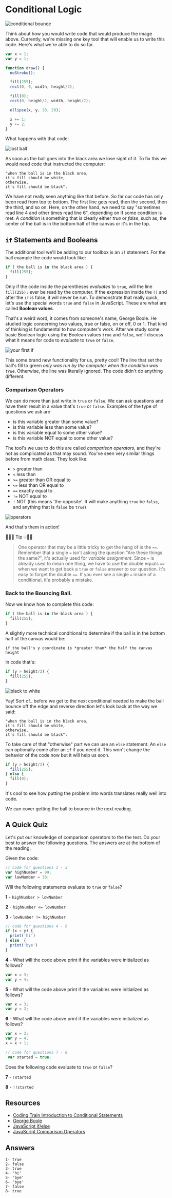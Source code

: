# Conditional Logic

![conditional bounce](https://s3.amazonaws.com/upperline/curriculum-assets/p5js/conditional-bounce.gif)

Think about how you would write code that would produce the image above. Currently, we're missing one key tool that will enable us to write this code. Here's what we're able to do so far.  

```javascript
var x = 1;
var y = 1;

function draw() {
  noStroke();

  fill(255);
  rect(0, 0, width, height/2);

  fill(0);
  rect(0, height/2, width, height/2);

  ellipse(x, y, 20, 20);

  x += 1;
  y += 2;
}
```

What happens with that code:

![lost ball](https://s3.amazonaws.com/upperline/curriculum-assets/p5js/lost-ball.gif)

As soon as the ball goes into the black area we lose sight of it.  To fix this we would need code that instructed the computer:

```
"when the ball is in the black area,
it's fill should be white,
otherwise,
it's fill should be black".  
```
We have not really seen anything like that before. So far our code has only been read from top to bottom.  The first line gets read, then the second, then the third, and so on.  Here, on the other hand, we need to say "sometimes read line 4 and other times read line 6", depending on if some condition is met. A *condition* is something that is clearly either *true* or *false*, such as, the center of the ball is in the bottom half of the canvas or it's in the top.

## `if` Statements and Booleans

The additional tool we'll be adding to our toolbox is an `if` statement. For the ball example the code would look like:

```javascript
if ( the ball is in the black area ) {
  fill(255);
}
```

Only if the code inside the parentheses *evaluates* to `true`, will the line `fill(255);` ever be read by the computer. If the expression inside the `()` and after the `if` is false, it will never be run.  To demonstrate that really quick, let's use the special words `true` and `false` in JavaScript. These are what are called **Boolean values**.

That's a weird word, it comes from someone's name, George Boole. He studied logic concerning two values, true or false, on or off, 0 or 1.  That kind of thinking is fundamental to how computer's work.  After we study some basic Boolean logic using the Boolean values `true` and `false`, we'll discuss what it means for code to *evaluate* to `true` or `false`.

![your first if](https://s3.amazonaws.com/upperline/curriculum-assets/p5js/first-if.gif)

This some brand new functionality for us, pretty cool! The line that set the ball's fill to green *only was run by the computer when the condition was `true`*. Otherwise, the line was literally ignored. The code didn't do anything different.

### Comparison Operators

We can do more than just write in `true` or `false`.  We can ask questions and have them result in a value that's `true` or `false`. Examples of the type of questions we ask are
- is this variable greater than some value?
- is this variable less than some value?
- is this variable equal to some other value?
- is this variable NOT equal to some other value?

The tool's we use to do this are called *comparison operators*, and they're not as complicated as that may sound. You've seen very similar things before from math class. They look like:
- `>` greater than
- `<` less than
- `>=` greater than OR equal to
- `<=` less than OR equal to
- `==` exactly equal to
- `!=` NOT equal to
- `!` NOT (this means 'the opposite'. It will make anything `true` be `false`, and anything that is `false` be `true`)

![operators](https://s3.amazonaws.com/upperline/curriculum-assets/p5js/operators.gif)

And that's them in action!

🔔🔑💡 Tip 💡🔑🔔
> One operator that may be a little tricky to get the hang of is the `==`. Remember that a single `=` isn't asking the question "Are these things the same?", it's actually used for *variable assignment*.  Since `=` is already used to mean one thing, we have to use the double equals `==` when we want to get back a `true` or `false` answer to our question.  It's easy to forget the double `==`. If you ever see a single `=` inside of a conditional, it'a probably a mistake.

### Back to the Bouncing Ball.

Now we know how to complete this code:

```javascript
if ( the-ball-is-in-the-black-area ) {
  fill(255);
}
```
A slightly more technical conditional to determine if the ball is in the bottom half of the canvas would be:

 `if the ball's y coordinate is *greater than* the half the canvas height`

 In code that's:

 ```javascript
 if (y > height/2) {
   fill(255);
 }
 ```

![black to white](https://s3.amazonaws.com/upperline/curriculum-assets/p5js/black-to-white.gif)

Yay! Sort of.. before we get to the next conditional needed to make the ball bounce off the edge and reverse direction let's look back at the way we said:

```
"when the ball is in the black area,
it's fill should be white,
otherwise,
it's fill should be black".  
```

To take care of that "otherwise" part we can use an `else` statement.  An `else` can optionally come after an `if` if you need it.  This won't change the behavior of the code now but it will help us soon.

```javascript
if (y > height/2) {
  fill(255);
} else {
  fill(0);
}
```
It's cool to see how putting the problem into words translates really well into code.

We can cover getting the ball to bounce in the next reading.

## A Quick Quiz

Let's put our knowledge of comparison operators to the the test. Do your best to answer the following questions. The answers are at the bottom of the reading.

Given the code:

```javascript
// code for questions 1 - 3
var highNumber = 99;
var lowNumber = 30;
```

Will the following statements evaluate to `true` or `false`?

**1** - `highNumber > lowNumber`

**2** - `highNumber <= lowNumber`

**3** - `lowNumber != highNumber`

```javascript
// code for questions 4 - 6
if (x < y) {
  print('hi')
} else  {
  print('bye')
}
```

**4** - What will the code above print if the variables were initialized as follows?
```javascript
var x = 3;
var y = 4;
```

**5** - What will the code above print if the variables were initialized as follows?
```javascript
var x = 3;
var y = 2;
```

**6** - What will the code above print if the variables were initialized as follows?
```javascript
var x = 3;
var y = 4;
x = x + 1;
```

```javascript
// code for questions 7 - 8
 var started = true;
```

Does the following code evaluate to `true` or `false`?

**7** - `!started`

**8** - `!!started`

## Resources
- [Coding Train Introduction to Conditional Statements](https://www.youtube.com/watch?v=1Osb_iGDdjk&index=11&list=PLRqwX-V7Uu6Zy51Q-x9tMWIv9cueOFTFA)
- [George Boole](http://www.telegraph.co.uk/technology/google/google-doodle/11968997/george-boole-google-doodle.html)
- [JavaScript if/else](https://developer.mozilla.org/en-US/docs/Web/JavaScript/Reference/Statements/if...else)
- [JavaScript Comparison Operators](https://developer.mozilla.org/en-US/docs/Web/JavaScript/Reference/Operators/Comparison_Operators)

## Answers
```
1- true
2- false
3- true
4- 'hi'
5- 'bye'
6- 'bye'
7- false
8- true
```

